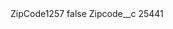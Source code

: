 <?xml version="1.0" encoding="UTF-8"?>
<CustomMetadata xmlns="http://soap.sforce.com/2006/04/metadata" xmlns:xsi="http://www.w3.org/2001/XMLSchema-instance" xmlns:xsd="http://www.w3.org/2001/XMLSchema">
    <label>ZipCode1257</label>
    <protected>false</protected>
    <values>
        <field>Zipcode__c</field>
        <value xsi:type="xsd:string">25441</value>
    </values>
</CustomMetadata>
